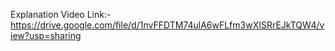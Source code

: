 Explanation Video Link:-https://drive.google.com/file/d/1nvFFDTM74ulA6wFLfm3wXISRrEJkTQW4/view?usp=sharing
